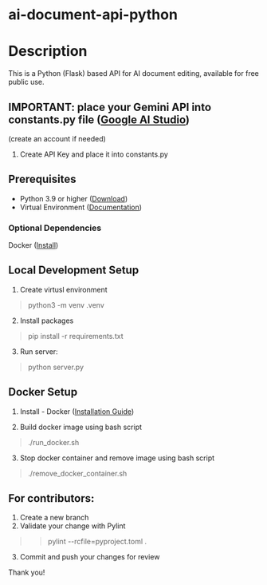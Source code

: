 # ai-document-api-python
# Description
This is a Python (Flask) based API for AI document editing, available for free public use.

## IMPORTANT: place your Gemini API into constants.py file ([Google AI Studio](https://aistudio.google.com/app/apikey))
(create an account if needed)
1. Create API Key and place it into constants.py

## Prerequisites
- Python 3.9 or higher ([Download](https://www.python.org/downloads/))
- Virtual Environment ([Documentation](https://docs.python.org/3/library/venv.html))

### Optional Dependencies
Docker ([Install](https://docs.docker.com/engine/install/))

## Local Development Setup
1. Create virtusl environment
> python3 -m venv .venv

2. Install packages
> pip install -r requirements.txt

3. Run server:
> python server.py

## Docker Setup
1. Install - Docker ([Installation Guide](https://docs.docker.com/engine/install/))

2. Build docker image using bash script
> ./run_docker.sh

3. Stop docker container and remove image using bash script
> ./remove_docker_container.sh

## For contributors:
1. Create a new branch
2. Validate your change with Pylint
>> pylint --rcfile=pyproject.toml .
3. Commit and push your changes for review

Thank you!